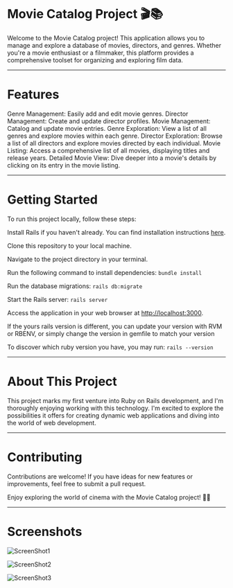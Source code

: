 # Movie Catalog Project 🎬📚

Welcome to the Movie Catalog project! This application allows you to manage and explore a database of movies, directors, and genres. Whether you're a movie enthusiast or a filmmaker, this platform provides a comprehensive toolset for organizing and exploring film data.

***

# Features
Genre Management: Easily add and edit movie genres.
Director Management: Create and update director profiles.
Movie Management: Catalog and update movie entries.
Genre Exploration: View a list of all genres and explore movies within each genre.
Director Exploration: Browse a list of all directors and explore movies directed by each individual.
Movie Listing: Access a comprehensive list of all movies, displaying titles and release years.
Detailed Movie View: Dive deeper into a movie's details by clicking on its entry in the movie listing.

***

# Getting Started
To run this project locally, follow these steps:

Install Rails if you haven't already. You can find installation instructions [here](https://www.ruby-lang.org/pt/documentation/installation/).

Clone this repository to your local machine.

Navigate to the project directory in your terminal.

Run the following command to install dependencies:
```bundle install```

Run the database migrations:
```rails db:migrate```

Start the Rails server:
```rails server```

Access the application in your web browser at [http://localhost:3000](http://localhost:3000).

If the yours rails version is different, you can update your version with RVM or RBENV, or simply change the version in gemfile to match your version

To discover which ruby version you have, you may run:
```rails --version```

***

# About This Project
This project marks my first venture into Ruby on Rails development, and I'm thoroughly enjoying working with this technology. I'm excited to explore the possibilities it offers for creating dynamic web applications and diving into the world of web development.

***

# Contributing
Contributions are welcome! If you have ideas for new features or improvements, feel free to submit a pull request.

Enjoy exploring the world of cinema with the Movie Catalog project! 🍿🎥


***

# Screenshots

![ScreenShot1](./app/assets/images/screeshots/ss1.png)

![ScreenShot2](./app/assets/images/screeshots/ss2.png)

![ScreenShot3](./app/assets/images/screeshots/ss3.png)
